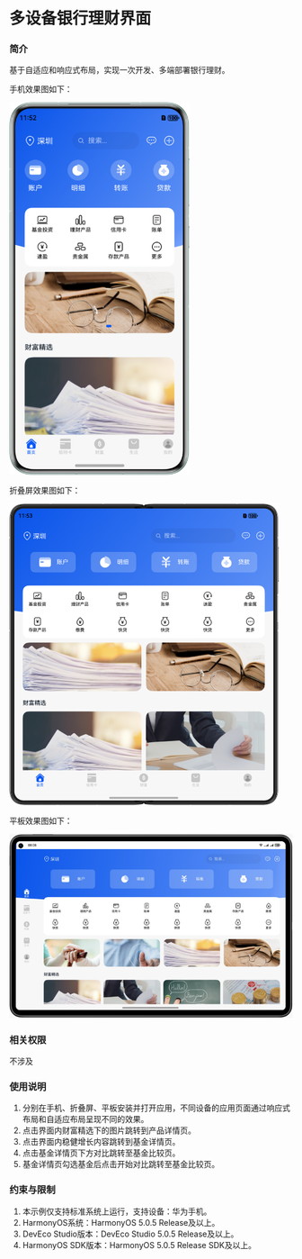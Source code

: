 # 多设备银行理财界面

### 简介

基于自适应和响应式布局，实现一次开发、多端部署银行理财。

手机效果图如下：

<img src='./screenshots/device/phone.png' width='320'>

折叠屏效果图如下：

<img src='./screenshots/device/foldable.png' width='480'>

平板效果图如下：

<img src='./screenshots/device/pad.png' width='800'>

### 相关权限

不涉及

### 使用说明

1. 分别在手机、折叠屏、平板安装并打开应用，不同设备的应用页面通过响应式布局和自适应布局呈现不同的效果。
2. 点击界面内财富精选下的图片跳转到产品详情页。
3. 点击界面内稳健增长内容跳转到基金详情页。
4. 点击基金详情页下方对比跳转至基金比较页。
5. 基金详情页勾选基金后点击开始对比跳转至基金比较页。

### 约束与限制

1. 本示例仅支持标准系统上运行，支持设备：华为手机。
2. HarmonyOS系统：HarmonyOS 5.0.5 Release及以上。
3. DevEco Studio版本：DevEco Studio 5.0.5 Release及以上。
4. HarmonyOS SDK版本：HarmonyOS 5.0.5 Release SDK及以上。
